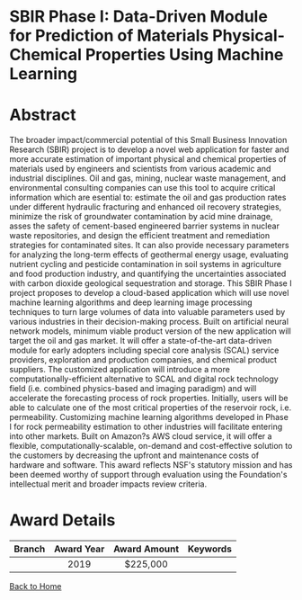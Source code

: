 
SBIR Phase I: Data-Driven Module for Prediction of Materials Physical-Chemical Properties Using Machine Learning
================================================================================================================

# Abstract


The broader impact/commercial potential of this Small Business Innovation Research (SBIR) project is to develop a novel web application for faster and more accurate estimation of important physical and chemical properties of materials used by engineers and scientists from various academic and industrial disciplines. Oil and gas, mining, nuclear waste management, and environmental consulting companies can use this tool to acquire critical information which are esential to: estimate the oil and gas production rates under different hydraulic fracturing and enhanced oil recovery strategies, minimize the risk of groundwater contamination by acid mine drainage, asses the safety of cement-based engineered barrier systems in nuclear waste repositories, and design the efficient treatment and remediation strategies for contaminated sites. It can also provide necessary parameters for analyzing the long-term effects of geothermal energy usage, evaluating nutrient cycling and pesticide contamination in soil systems in agriculture and food production industry, and quantifying the uncertainties associated with carbon dioxide geological sequestration and storage. This SBIR Phase I project proposes to develop a cloud-based application which will use novel machine learning algorithms and deep learning image processing techniques to turn large volumes of data into valuable parameters used by various industries in their decision-making process. Built on artificial neural network models, minimum viable product version of the new application will target the oil and gas market. It will offer a state-of-the-art data-driven module for early adopters including special core analysis (SCAL) service providers, exploration and production companies, and chemical product suppliers. The customized application will introduce a more computationally-efficient alternative to SCAL and digital rock technology field (i.e. combined physics-based and imaging paradigm) and will accelerate the forecasting process of rock properties. Initially, users will be able to calculate one of the most critical properties of the reservoir rock, i.e. permeability. Customizing machine learning algorithms developed in Phase I for rock permeability estimation to other industries will facilitate entering into other markets. Built on Amazon?s AWS cloud service, it will offer a flexible, computationally-scalable, on-demand and cost-effective solution to the customers by decreasing the upfront and maintenance costs of hardware and software. This award reflects NSF's statutory mission and has been deemed worthy of support through evaluation using the Foundation's intellectual merit and broader impacts review criteria.  

# Award Details

|Branch|Award Year|Award Amount|Keywords|
| :---: | :---: | :---: | :---: |
||2019|$225,000||
  
  


[Back to Home](https://github.com/chrischow/dod_sbir_awards/JT/#427)